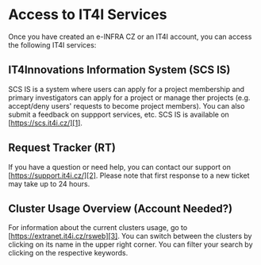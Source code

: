 # Access to IT4I Services

Once you have created an e-INFRA CZ or an IT4I account, you can access the following IT4I services:

## IT4Innovations Information System (SCS IS)

SCS IS is a system where users can apply for a project membership and primary investigators can apply for a project
or manage ther projects (e.g. accept/deny users' requests to become project members).
You can also submit a feedback on suppport services, etc. SCS IS is available on [https://scs.it4i.cz/][1].

## Request Tracker (RT)

If you have a question or need help, you can contact our support on [https://support.it4i.cz/][2].
Please note that first response to a new ticket may take up to 24 hours.

## Cluster Usage Overview (Account Needed?)

For information about the current clusters usage, go to [https://extranet.it4i.cz/rsweb][3].
You can switch between the clusters by clicking on its name in the upper right corner.
You can filter your search by clicking on the respective keywords.

[1]: https://scs.it4i.cz/
[2]: https://support.it4i.cz/
[3]: https://extranet.it4i.cz/rsweb
